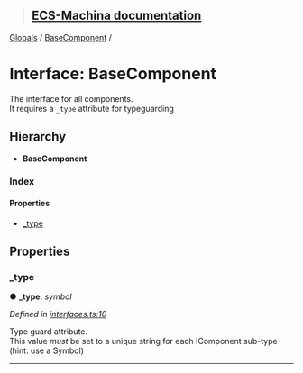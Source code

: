 > ## [ECS-Machina documentation](../README.md)

[Globals](../globals.md) / [BaseComponent](basecomponent.md) /

# Interface: BaseComponent

The interface for all components.<br/>
It requires a `_type` attribute for typeguarding

## Hierarchy

* **BaseComponent**

### Index

#### Properties

* [_type](basecomponent.md#_type)

## Properties

###  _type

● **_type**: *symbol*

*Defined in [interfaces.ts:10](https://github.com/scambier/ecs-machina/blob/c7c4a98/src/interfaces.ts#L10)*

Type guard attribute.<br/>
This value <i>must</i> be set to a unique string for each IComponent sub-type (hint: use a Symbol)

___